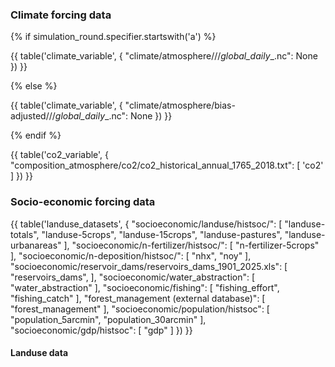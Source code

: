 ### Climate forcing data

{% if simulation_round.specifier.startswith('a') %}

{{ table('climate_variable', {
    "climate/atmosphere/<climate-scenario>/<dataset>/<dataset>_<climate-scenario>_<variable>_global_daily_<start-year>_<end-year>.nc": None
}) }}

{% else %}

{{ table('climate_variable', {
    "climate/atmosphere/bias-adjusted/<cmip6-experiment>/<climate-model>/<climate-model>_<ensemble-member>_<bias-adjustment>_<cmip6-experiment>_<variable>_global_daily_<start-year>_<end-year>.nc": None
}) }}

{% endif %}


{{ table('co2_variable', {
    "composition_atmosphere/co2/co2_historical_annual_1765_2018.txt": [
        'co2'
    ]
}) }}


### Socio-economic forcing data

{{ table('landuse_datasets', {
    "socioeconomic/landuse/histsoc/": [
        "landuse-totals",
        "landuse-5crops",
        "landuse-15crops",
        "landuse-pastures",
        "landuse-urbanareas"
    ],
    "socioeconomic/n-fertilizer/histsoc/": [
        "n-fertilizer-5crops"
    ],
    "socioeconomic/n-deposition/histsoc/": [
        "nhx",
        "noy"
    ],
    "socioeconomic/reservoir_dams/reservoirs_dams_1901_2025.xls": [
        "reservoirs_dams",
    ],
    "socioeconomic/water_abstraction": [
        "water_abstraction"
    ],
    "socioeconomic/fishing": [
        "fishing_effort",
        "fishing_catch"
    ],
    "forest_management (external database)": [
        "forest_management"
    ],
    "socioeconomic/population/histsoc": [
        "population_5arcmin",
        "population_30arcmin"
    ],
    "socioeconomic/gdp/histsoc": [
        "gdp"
    ]
}) }}


#### Landuse data

